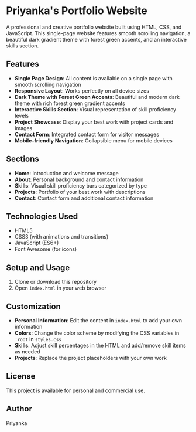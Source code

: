 # Priyanka's Portfolio Website

A professional and creative portfolio website built using HTML, CSS, and JavaScript. This single-page website features smooth scrolling navigation, a beautiful dark gradient theme with forest green accents, and an interactive skills section.

## Features

- **Single Page Design**: All content is available on a single page with smooth scrolling navigation
- **Responsive Layout**: Works perfectly on all device sizes
- **Dark Theme with Forest Green Accents**: Beautiful and modern dark theme with rich forest green gradient accents
- **Interactive Skills Section**: Visual representation of skill proficiency levels
- **Project Showcase**: Display your best work with project cards and images
- **Contact Form**: Integrated contact form for visitor messages
- **Mobile-friendly Navigation**: Collapsible menu for mobile devices

## Sections

- **Home**: Introduction and welcome message
- **About**: Personal background and contact information
- **Skills**: Visual skill proficiency bars categorized by type
- **Projects**: Portfolio of your best work with descriptions
- **Contact**: Contact form and additional contact information

## Technologies Used

- HTML5
- CSS3 (with animations and transitions)
- JavaScript (ES6+)
- Font Awesome (for icons)

## Setup and Usage

1. Clone or download this repository
2. Open `index.html` in your web browser

## Customization

- **Personal Information**: Edit the content in `index.html` to add your own information
- **Colors**: Change the color scheme by modifying the CSS variables in `:root` in `styles.css`
- **Skills**: Adjust skill percentages in the HTML and add/remove skill items as needed
- **Projects**: Replace the project placeholders with your own work

## License

This project is available for personal and commercial use.

## Author

Priyanka
